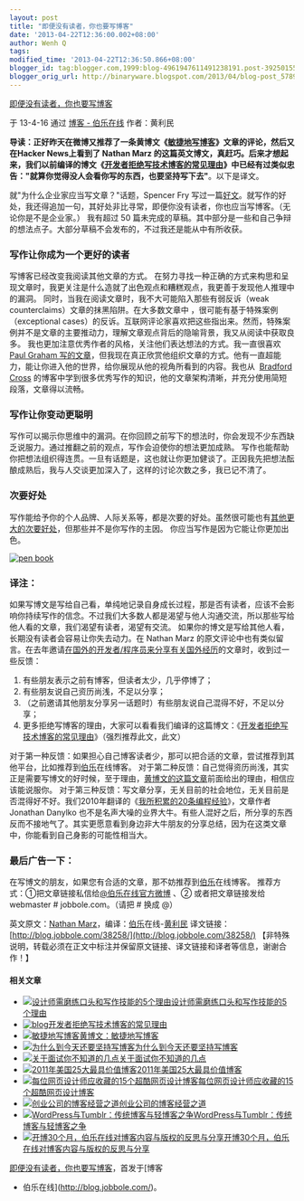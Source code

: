 ```yaml
---
layout: post
title: "即便没有读者，你也要写博客"
date: '2013-04-22T12:36:00.002+08:00'
author: Wenh Q
tags:
modified_time: '2013-04-22T12:36:50.866+08:00'
blogger_id: tag:blogger.com,1999:blog-4961947611491238191.post-3925015563944915030
blogger_orig_url: http://binaryware.blogspot.com/2013/04/blog-post_5789.html
---
```


[即便没有读者，你也要写博客](http://blog.jobbole.com/38258/?utm_source=rss&utm_medium=rss&utm_campaign=%25e5%258d%25b3%25e4%25be%25bf%25e6%25b2%25a1%25e6%259c%2589%25e8%25af%25bb%25e8%2580%2585%25ef%25bc%258c%25e4%25bd%25a0%25e4%25b9%259f%25e8%25a6%2581%25e5%2586%2599%25e5%258d%259a%25e5%25ae%25a2)

于 13-4-16 通过 [博客 - 伯乐在线](http://blog.jobbole.com/) 作者：黄利民


**导读：**正好昨天在微博又推荐了一条黄博文《[敏捷地写博客](http://blog.jobbole.com/38203/)》文章的评论，然后又在Hacker
News上看到了 Nathan Marz
的这篇英文博文，真赶巧。后来才想起来，我们以前编译的博文《[开发者拒绝写技术博客的常见理由](http://blog.jobbole.com/18251/)》中已经有过类似忠告：**"就算你觉得没人会看你写的东西，也要坚持写下去"**。以下是译文。

就"为什么企业家应当写文章？"话题，Spencer Fry
写过一篇[好文](http://spencerfry.com/on-writing)。就写作的好处，我还得追加一句，其好处非比寻常，即便你没有读者，你也应当写博客。（无论你是不是企业家。）
我有超过 50
篇未完成的草稿。其中部分是一些和自己争辩的想法点子。大部分草稿不会发布的，不过我还是能从中有所收获。


### 写作让你成为一个更好的读者

写博客已经改变我阅读其他文章的方式。
在努力寻找一种正确的方式来构思和呈现文章时，我更关注是什么造就了出色观点和糟糕观点，我更善于发现他人推理中的漏洞。
同时，当我在阅读文章时，我不大可能陷入那些有弱反诉（weak
counterclaims）文章的抹黑陷阱。在大多数文章中
，很可能有基于特殊案例（exceptional
cases）的反诉。互联网评论家喜欢把这些指出来。然而，特殊案例并不是文章的主要推动力，理解文章观点背后的隐喻背景，我又从阅读中获取良多。
我也更加注意优秀作者的风格，关注他们表达想法的方式。我一直很喜欢 [Paul
Graham
写的文章](http://www.paulgraham.com/articles.html)，但我现在真正欣赏他组织文章的方式。他有一直超能力，能让你进入他的世界，给你展现从他的视角所看到的内容。我也从  [Bradford
Cross](http://measuringmeasures.com/) 的博客中学到很多优秀写作的知识，他的文章架构清晰，并充分使用简短段落，文章得以流畅。


### 写作让你变动更聪明

写作可以揭示你思维中的漏洞。在你回顾之前写下的想法时，你会发现不少东西缺乏说服力。通过推翻之前的观点，写作会迫使你的想法更加成熟。
写作也能帮助你把想法组织得连贯。一旦有话题是，这也就让你更加健谈了。正因我先把想法酝酿成熟后，我与人交谈更加深入了，这样的讨论次数之多，我已记不清了。


### 次要好处

写作能给予你的个人品牌、人际关系等，都是次要的好处。虽然很可能也有[其他更大的次要好处](http://nathanmarz.com/blog/break-into-silicon-valley-with-a-blog-1.html)，但那些并不是你写作的主因。
你应当写作是因为它能让你更加出色。

[![pen
book](http://blog.jobbole.com/wp-content/uploads/2010/11/pen-book.jpg "pen-book")](http://blog.jobbole.com/wp-content/uploads/2010/11/pen-book.jpg "pen-book")



### 译注：

如果写博文是写给自己看，单纯地记录自身成长过程，那是否有读者，应该不会影响你持续写作的信念。不过我们大多数人都是渴望与他人沟通交流，所以那些写给他人看的文章，我们渴望有读者，渴望有交流。
如果你的博文是写给其他人看，长期没有读者会容易让你失去动力。在 Nathan
Marz
的原文评论中也有类似留言。在去年邀请[在国外的开发者/程序员来分享有关国外经历](http://blog.jobbole.com/category/overseas/)的文章时，收到过一些反馈：

1.  有些朋友表示之前有博客，但读者太少，几乎停博了；
2.  有些朋友说自己资历尚浅，不足以分享；
3.  （之前邀请其他朋友分享另一话题时）有些朋友说自己混得不好，不足以分享；
4.  更多拒绝写博客的理由，大家可以看看我们编译的这篇博文：《[开发者拒绝写技术博客的常见理由](http://blog.jobbole.com/18251/)》（强烈推荐此文，此文）


对于第一种反馈：如果担心自己博客读者少，那可以把合适的文章，尝试推荐到其他平台，比如推荐到[伯乐](http://www.jobbole.com/ "伯乐")在线博客。
对于第二种反馈：自己觉得资历尚浅，其实正是需要写博文的好时候，至于理由，[黄博文的这篇文章](http://blog.jobbole.com/38203/)前面给出的理由，相信应该能说服你。
对于第三种反馈：写文章分享，无关目前的社会地位，无关目前是否混得好不好。我们2010年翻译的《[我所积累的20条编程经验](http://blog.jobbole.com/322/)》，文章作者
Jonathan
Danylko 也不是名声大噪的业界大牛。有些人混好之后，所分享的东西反而不接地气了。其实更愿意看到身边非大牛朋友的分享总结，因为在这类文章中，你能看到自己身影的可能性相当大。


### 最后广告一下：

在写博文的朋友，如果您有合适的文章，那不妨推荐到[伯乐](http://www.jobbole.com/ "伯乐")在线博客。
推荐方式：①把文章链接私信给[@伯乐在线官方微博](http://weibo.com/jobbole) 、②
或者把文章链接发给 webmaster # jobbole.com。（请把 # 换成 @）

英文原文：[Nathan
Marz](http://nathanmarz.com/blog/you-should-blog-even-if-you-have-no-readers.html)，编译：[伯乐](http://www.jobbole.com/ "伯乐")在线-[黄利民](http://blog.jobbole.com/author/%e9%bb%84%e5%88%a9%e6%b0%91/)
译文链接：[http://blog.jobbole.com/38258/](http://blog.jobbole.com/38258/)
【非特殊说明，转载必须在正文中标注并保留原文链接、译文链接和译者等信息，谢谢合作！】

#### 相关文章

-   [![设计师需磨练口头和写作技能的5个理由](http://blog.jobbole.com/wp-content/plugins/wordpress-23-related-posts-plugin/static/thumbs/23.jpg)](http://blog.jobbole.com/8934/)[设计师需磨练口头和写作技能的5个理由](http://blog.jobbole.com/8934/)
-   [![blog](http://blog.jobbole.com/wp-content/uploads/2012/04/blog-150x150.jpg)](http://blog.jobbole.com/18251/)[开发者拒绝写技术博客的常见理由](http://blog.jobbole.com/18251/)
-   [![敏捷地写博客](http://blog.jobbole.com/wp-content/uploads/2013/04/agile-blog-life-cycle-150x115.png)](http://blog.jobbole.com/38203/)[黄博文：敏捷地写博客](http://blog.jobbole.com/38203/)
-   [![为什么到今天还要坚持写博客](http://blog.jobbole.com/wp-content/uploads/2013/02/blog-150x150.jpg)](http://blog.jobbole.com/22060/)[为什么到今天还要坚持写博客](http://blog.jobbole.com/22060/)
-   [![关于面试你不知道的几点](http://blog.jobbole.com/wp-content/uploads/2013/03/job-interview-300x219-150x150.jpg)](http://blog.jobbole.com/29194/)[关于面试你不知道的几点](http://blog.jobbole.com/29194/)
-   [![2011年美国25大最具价值博客](http://blog.jobbole.com/wp-content/uploads/2011/11/Gawker.jpg)](http://blog.jobbole.com/8079/)[2011年美国25大最具价值博客](http://blog.jobbole.com/8079/)
-   [![每位网页设计师应收藏的15个超酷网页设计博客](http://blog.jobbole.com/wp-content/plugins/wordpress-23-related-posts-plugin/static/thumbs/13.jpg)](http://blog.jobbole.com/530/)[每位网页设计师应收藏的15个超酷网页设计博客](http://blog.jobbole.com/530/)
-   [![创业公司的博客经营之道](http://blog.jobbole.com/wp-content/plugins/wordpress-23-related-posts-plugin/static/thumbs/11.jpg)](http://blog.jobbole.com/1074/)[创业公司的博客经营之道](http://blog.jobbole.com/1074/)
-   [![WordPress与Tumblr：传统博客与轻博客之争](http://blog.jobbole.com/wp-content/plugins/wordpress-23-related-posts-plugin/static/thumbs/4.jpg)](http://blog.jobbole.com/1051/)[WordPress与Tumblr：传统博客与轻博客之争](http://blog.jobbole.com/1051/)
-   [![开博30个月，伯乐在线对博客内容与版权的反思与分享](http://blog.jobbole.com/wp-content/uploads/2012/09/jobbole-blog-logo.png)](http://blog.jobbole.com/27946/)[开博30个月，伯乐在线对博客内容与版权的反思与分享](http://blog.jobbole.com/27946/)

[即便没有读者，你也要写博客](http://blog.jobbole.com/38258/)，首发于[博客
- 伯乐在线](http://blog.jobbole.com/)。
